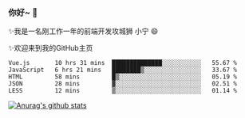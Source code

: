 ### 你好~  👋

✨我是一名刚工作一年的前端开发攻城狮 小宁 😄

✨欢迎来到我的GitHub主页
<!--
**7148505/7148505** is a ✨ _special_ ✨ repository because its `README.md` (this file) appears on your GitHub profile.

Here are some ideas to get you started:

- 🔭 I’m currently working on ...
- 🌱 I’m currently learning ...
- 👯 I’m looking to collaborate on ...
- 🤔 I’m looking for help with ...
- 💬 Ask me about ...
- 📫 How to reach me: ...
- 😄 Pronouns: ...
- ⚡ Fun fact: ...
-->

<!--START_SECTION:waka-->
```text
Vue.js       10 hrs 31 mins  ██████████████░░░░░░░░░░░   55.67 % 
JavaScript   6 hrs 21 mins   ████████▒░░░░░░░░░░░░░░░░   33.67 % 
HTML         58 mins         █▒░░░░░░░░░░░░░░░░░░░░░░░   05.19 % 
JSON         28 mins         ▓░░░░░░░░░░░░░░░░░░░░░░░░   02.51 % 
LESS         12 mins         ▒░░░░░░░░░░░░░░░░░░░░░░░░   01.14 % 
```
<!--END_SECTION:waka-->

[![Anurag's github stats](https://github-readme-stats.vercel.app/api?username=ZhangNing-debug)](https://github.com/anuraghazra/github-readme-stats)
